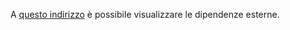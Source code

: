 A [questo indirizzo](https://sweleven.gitlab.io/web-interface/dependencies.html) è possibile visualizzare le dipendenze esterne.